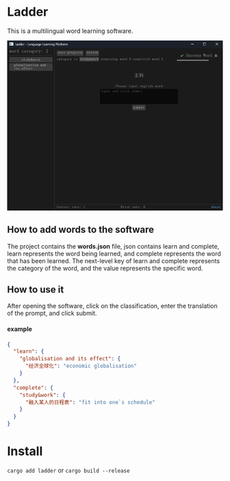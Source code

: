 # Ladder

This is a multilingual word learning software.

![img.png](media/main.png)

## How to add words to the software

The project contains the **words.json** file, json contains learn and complete, learn represents the word being learned,
and
complete represents the word that has been learned. The next-level key of learn and complete represents the category of
the word, and the value represents the specific word.

## How to use it

After opening the software, click on the classification, enter the translation of the prompt, and click submit.

#### example

```json
{
  "learn": {
    "globalisation and its effect": {
      "经济全球化": "economic globalisation"
    }
  },
  "complete": {
    "study&work": {
      "融入某人的日程表": "fit into one`s schedule"
    }
  }
}
```

# Install

`cargo add ladder`
or
`cargo build --release`